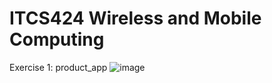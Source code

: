 # ITCS424 Wireless and Mobile Computing 
Exercise 1: product_app
![image](https://github.com/qndska/product_app/assets/106175374/ca5a4d6c-9874-4575-bdbe-8b3774c45ab4)

